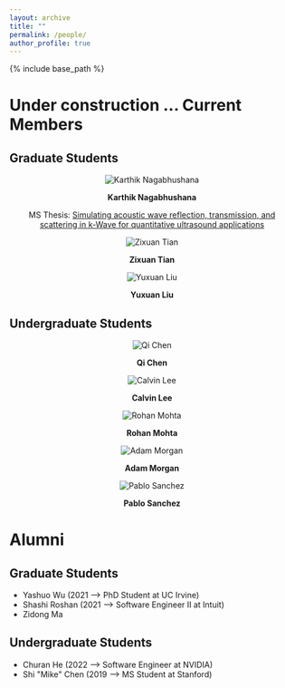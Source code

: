 ```yaml
---
layout: archive
title: ""
permalink: /people/
author_profile: true
---
```


{% include base_path %}

Under construction ...
Current Members
======

## Graduate Students

<center>
  <div class="author__avatar">
    <img src="/images/img/students/Karthik Nagabhushana.jpg" class="author__avatar" alt="Karthik Nagabhushana">
  </div>
  <div class="author__content">
    <p><b>Karthik Nagabhushana</b></p>
    <p>MS Thesis: <a href = "pdf link">Simulating acoustic wave reflection, transmission, and scattering in k-Wave for quantitative ultrasound applications </a></p>     
  </div>
</center>

<center>
  <div class="author__avatar">
        <img src="/images/img/students/Zixuan Tian.jpg" class="author__avatar" alt="Zixuan Tian">
  </div>
  <div class="author__content">
    <p><b>Zixuan Tian</b></p>
  </div>
</center>

<center>
  <div class="author__avatar">
        <img src="/images/img/students/Yuxuan Liu.jpg" class="author__avatar" alt="Yuxuan Liu">
  </div>
  <div class="author__content">
    <p><b>Yuxuan Liu</b></p>
  </div>
</center>  

## Undergraduate Students

<center>
  <div class="author__avatar">
        <img src="/images/img/students/Qi Chen.jpg" class="author__avatar" alt="Qi Chen">
  </div>
  <div class="author__content">
    <p><b>Qi Chen</b></p>
  </div>
</center>  

<center>
  <div class="author__avatar">
        <img src="/images/img/students/Calvin Lee.jpg" class="author__avatar" alt="Calvin Lee">
  </div>
  <div class="author__content">
    <p><b>Calvin Lee</b></p>
  </div>
</center>  

<center>
  <div class="author__avatar">
        <img src="/images/img/students/Rohan Mohta.jpg" class="author__avatar" alt="Rohan Mohta">
  </div>
  <div class="author__content">
    <p><b>Rohan Mohta</b></p>
  </div>
</center>  

<center>
  <div class="author__avatar">
        <img src="/images/img/students/Adam Morgan.jpg" class="author__avatar" alt="Adam Morgan">
  </div>
  <div class="author__content">
    <p><b>Adam Morgan</b></p>
  </div>
</center>  

<center>
  <div class="author__avatar">
        <img src="/images/img/students/Pablo Sanchez.jpg" class="author__avatar" alt="Pablo Sanchez">
  </div>
  <div class="author__content">
    <p><b>Pablo Sanchez</b></p>
  </div>
</center>  



Alumni
======
## Graduate Students
- Yashuo Wu (2021 --> PhD Student at UC Irvine)
- Shashi Roshan (2021 --> Software Engineer II at Intuit)
- Zidong Ma 

## Undergraduate Students
- Churan He (2022 --> Software Engineer at NVIDIA)
- Shi "Mike" Chen (2019 --> MS Student at Stanford)

<br/>

